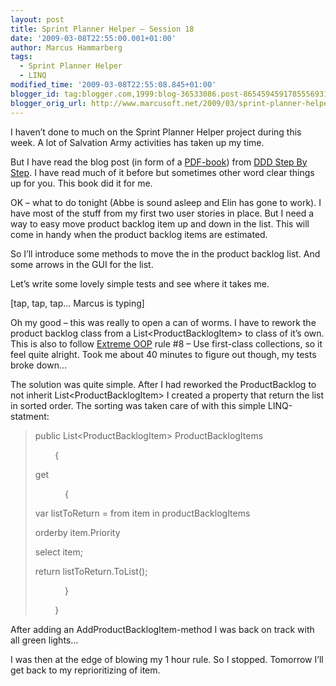 ```yaml
---
layout: post
title: Sprint Planner Helper – Session 18
date: '2009-03-08T22:55:00.001+01:00'
author: Marcus Hammarberg
tags:
  - Sprint Planner Helper
  - LINQ
modified_time: '2009-03-08T22:55:08.845+01:00'
blogger_id: tag:blogger.com,1999:blog-36533086.post-8654594591785556931
blogger_orig_url: http://www.marcusoft.net/2009/03/sprint-planner-helper-session-18.html
---
```



I haven’t done to much on the Sprint Planner Helper project during this
week. A lot of Salvation Army activities has taken up my time.

But I have read the blog post (in form of a
<a href="http://dddstepbystep.com/r.ashx?2" target="_blank">PDF-book</a>)
from
<a href="http://dddstepbystep.com" target="_blank">DDD Step By Step</a>.
I have read much of it before but sometimes other word clear things up
for you. This book did it for me.

OK – what to do tonight (Abbe is sound asleep and Elin has gone to
work). I have most of the stuff from my first two user stories in place.
But I need a way to easy move product backlog item up and down in the
list. This will come in handy when the product backlog items are
estimated.

So I’ll introduce some methods to move the in the product backlog list.
And some arrows in the GUI for the list.

Let’s write some lovely simple tests and see where it takes me.

\[tap, tap, tap… Marcus is typing\]

Oh my good – this was really to open a can of worms. I have to rework
the product backlog class from a List\<ProductBacklogItem\> to class of
it’s own. This is also to follow
<a href="http://milano-xpug.pbwiki.com/f/10080616-extreme-oop.pdf"
target="_blank">Extreme OOP</a> rule \#8 – Use first-class collections,
so it feel quite alright.
Took me about 40 minutes to figure out though, my tests broke down…

The solution was quite simple. After I had reworked the ProductBacklog
to not inherit List\<ProductBacklogItem\> I created a property that
return the list in sorted order. The sorting was taken care of with this
simple LINQ-statment:

> public List\<ProductBacklogItem\> ProductBacklogItems
>
>         {
>
> get
>
>             {
>
> var listToReturn = from item in productBacklogItems
>
> orderby item.Priority
>
> select item;
>
> return listToReturn.ToList();
>
>             }
>
>         }

After adding an AddProductBacklogItem-method I was back on track with
all green lights…

I was then at the edge of blowing my 1 hour rule. So I stopped. Tomorrow
I’ll get back to my reprioritizing of item.
